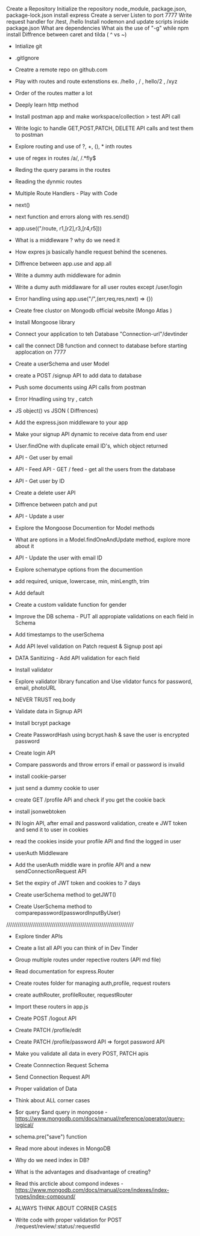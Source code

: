 Create a Repository
Initialize the repository
node_module, package.json, package-lock.json
install express
Create a server
Listen to port 7777
Write request handler for /test, /hello
Install nodemon and update scripts inside package.json What are dependencies
What ais the use of "-g" while npm install
Diffrence between caret and tilda ( ^ vs ~)

- Intialize git
- .gitIgnore
- Creatre a remote repo on github.com
- Play with routes and route extenstions ex. /hello , / , hello/2 , /xyz
- Order of the routes matter a lot
- Deeply learn http method
- Install postman app and make workspace/collection > test API call
- Write logic to handle GET,POST,PATCH, DELETE API calls and test them to postman
- Explore routing and use of ?, +, (), \* inth routes
- use of regex in routes /a/, /.\*fly$
- Reding the query params in the routes
- Reading the dynmic routes

- Multiple Route Handlers - Play with Code
- next()
- next function and errors along with res.send()
- app.use(("/route, r1,[r2],r3,[r4,r5]))
- What is a middleware ? why do we need it
- How expres js basically handle request behind the scenenes.
- Diffrence between app.use and app.all
- Write a dummy auth middleware for admin
- Write a dumy auth middlaware for all user routes except /user/login
- Error handling using app.use("/",(err,req,res,next) => {})

- Create free clustor on Mongodb official website (Mongo Atlas )
- Install Mongoose library
- Connect your application to teh Database "Connection-url"/devtinder
- call the connect DB function and connect to database before starting applocation on 7777
- Create a userSchema and user Model
- create a POST /signup API to add data to database
- Push some documents using API calls from postman
- Error Hnadling using try , catch

- JS object() vs JSON ( Diffrences)
- Add the express.json middleware to your app
- Make your signup API dynamic to receive data from end user
- User.findOne with duplicate email ID's, which object returned
- API - Get user by email
- API - Feed API - GET / feed - get all the users from the database
- API - Get user by ID
- Create a delete user API
- Diffrence between patch and put
- API - Update a user
- Explore the Mongoose Documention for Model methods
- What are options in a Model.findOneAndUpdate method, explore more about it
- API - Update the user with email ID

- Explore schematype options from the documention
- add required, unique, lowercase, min, minLength, trim
- Add default
- Create a custom validate function for gender
- Improve the DB schema - PUT all appropiate validations on each field in Schema
- Add timestamps to the userSchema
- Add API level validation on Patch request & Signup post api
- DATA Sanitizing - Add API validation for each field
- Install validator
- Explore validator library funcation and Use vlidator funcs for password, email, photoURL
- NEVER TRUST req.body

- Validate data in Signup API
- Install bcrypt package
- Create PasswordHash using bcrypt.hash & save the user is encrypted password
- Create login API
- Compare passwords and throw errors if email or password is invalid

- install cookie-parser
- just send a dummy cookie to user
- create GET /profile APi and check if you get the cookie back
- install jsonwebtoken
- IN login API, after email and password validation, create e JWT token and send it to user in cookies
- read the cookies inside your profile API and find the logged in user
- userAuth Middleware
- Add the userAuth middle ware in profile API and a new sendConnectionRequest API
- Set the expiry of JWT token and cookies to 7 days
- Create userSchema method to getJWT()
- Create UserSchema method to comparepassword(passwordInputByUser)

///////////////////////////////////////////////////////////////////

- Explore tinder APIs
- Create a list all API you can think of in Dev Tinder
- Group multiple routes under repective routers (API md file)
- Read documentation for express.Router
- Create routes folder for managing auth,profile, request routers
- create authRouter, profileRouter, requestRouter
- Import these routers in app.js
- Create POST /logout API
- Create PATCH /profile/edit
- Create PATCH /profile/password API => forgot password API
- Make you validate all data in every POST, PATCH apis

- Create Connnection Request Schema
- Send Connection Request API
- Proper validation of Data
- Think about ALL corner cases
- $or query $and query in mongoose - https://www.mongodb.com/docs/manual/reference/operator/query-logical/
- schema.pre("save") function
- Read more about indexes in MongoDB
- Why do we need index in DB?
- What is the advantages and disadvantage of creating?
- Read this arcticle about compond indexes - https://www.mongodb.com/docs/manual/core/indexes/index-types/index-compound/
- ALWAYS THINK ABOUT CORNER CASES

- Write code with proper validation for POST /request/review/:status/:requestId
